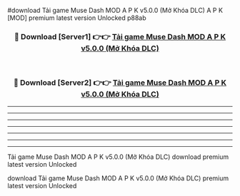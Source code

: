 #download Tải game Muse Dash MOD A P K v5.0.0 (Mở Khóa DLC)  A P K [MOD] premium latest version Unlocked p88ab 



<div align="center">
<h3>🔴 Download [Server1] 👉👉 <a href="https://apkdownload2.web.app/">Tải game Muse Dash MOD A P K v5.0.0 (Mở Khóa DLC) </a></h3><br>

<h3>🔴 Download [Server2] 👉👉 <a href="https://apkdownload2.web.app/">Tải game Muse Dash MOD A P K v5.0.0 (Mở Khóa DLC) </a></h3>
</div>





----------------------------------------------------------

----------------------------------------------------------

----------------------------------------------------------

----------------------------------------------------------

----------------------------------------------------------

----------------------------------------------------------

----------------------------------------------------------

Tải game Muse Dash MOD A P K v5.0.0 (Mở Khóa DLC)  download premium latest version Unlocked

download Tải game Muse Dash MOD A P K v5.0.0 (Mở Khóa DLC)  premium latest version Unlocked
